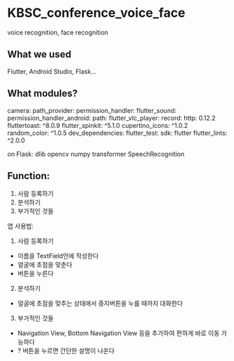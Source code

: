 # KBSC_conference_voice_face
voice recognition, face recognition

## What we used
Flutter, Android Studio, Flask...

## What modules?
camera:
  path_provider:
  permission_handler:
  flutter_sound:
  permission_handler_android:
  path:
  flutter_vlc_player:
  record:
  http: 0.12.2
  fluttertoast: ^8.0.9
  flutter_spinkit: ^5.1.0
  cupertino_icons: ^1.0.2
  random_color: ^1.0.5
dev_dependencies:
  flutter_test:
    sdk: flutter
  flutter_lints: ^2.0.0
  
 on Flask:
  dlib
  opencv
  numpy
  transformer
  SpeechRecognition
  
 
## Function:
  1. 사람 등록하기
  2. 분석하기
  3. 부가적인 것들
  
  앱 사용법: 
  1. 사람 등록하기 
  - 이름을 TextField안에 작성한다
  - 얼굴에 초점을 맞춘다
  - 버튼을 누른다
  
  2. 분석하기
  - 얼굴에 초점을 맞추는 상태에서 중지버튼을 누를 때까지 대화한다
  
  3. 부가적인 것들
  - Navigation View, Bottom Navigation View 등을 추가하여 편하게 바로 이동 가능하다
  - ? 버튼을 누르면 간단한 설명이 나온다
  
